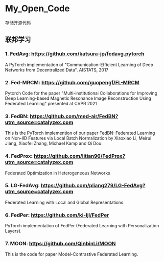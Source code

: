 # My_Open_Code
存储开源代码
## 联邦学习
### 1. FedAvg: https://github.com/katsura-jp/fedavg.pytorch
A PyTorch implementation of "Communication-Efficient Learning of Deep Networks from Decentralized Data", AISTATS, 2017
### 2. Fed-MRCM: https://github.com/guopengf/FL-MRCM
Pytorch Code for the paper "Multi-institutional Collaborations for Improving Deep Learning-based Magnetic Resonance Image Reconstruction Using Federated Learning" presented at CVPR 2021
### 3. FedBN: https://github.com/med-air/FedBN?utm_source=catalyzex.com
This is the PyTorch implemention of our paper FedBN: Federated Learning on Non-IID Features via Local Batch Normalization by Xiaoxiao Li, Meirui Jiang, Xiaofei Zhang, Michael Kamp and Qi Dou
### 4. FedProx: https://github.com/litian96/FedProx?utm_source=catalyzex.com
Federated Optimization in Heterogeneous Networks
### 5. LG-FedAvg: https://github.com/pliang279/LG-FedAvg?utm_source=catalyzex.com
Federated Learning with Local and Global Representations
### 6. FedPer: https://github.com/ki-ljl/FedPer
PyTorch implementation of FedPer (Federated Learning with Personalization Layers).
### 7. MOON: https://github.com/QinbinLi/MOON
This is the code for paper Model-Contrastive Federated Learning.
